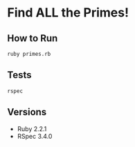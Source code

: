 # Find ALL the Primes!
## How to Run
`ruby primes.rb`

## Tests
`rspec`

## Versions
- Ruby 2.2.1
- RSpec 3.4.0
